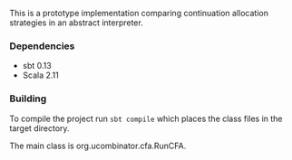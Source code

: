 This is a prototype implementation comparing continuation allocation strategies in an abstract interpreter.

### Dependencies ###

* sbt 0.13
* Scala 2.11

### Building ###

To compile the project run `sbt compile` which places the class files in the target directory.

The main class is org.ucombinator.cfa.RunCFA.